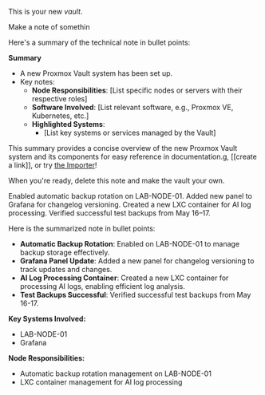 This is your new *vault*.

Make a note of somethin

Here's a summary of the technical note in bullet points:

**Summary**

* A new Proxmox Vault system has been set up.
* Key notes:
	+ **Node Responsibilities**: [List specific nodes or servers with their respective roles]
	+ **Software Involved**: [List relevant software, e.g., Proxmox VE, Kubernetes, etc.]
	+ **Highlighted Systems**:
		- [List key systems or services managed by the Vault]

This summary provides a concise overview of the new Proxmox Vault system and its components for easy reference in documentation.g, [[create a link]], or try [the Importer](https://help.obsidian.md/Plugins/Importer)!

When you're ready, delete this note and make the vault your own.

Enabled automatic backup rotation on LAB-NODE-01. Added new panel to Grafana for changelog versioning. Created a new LXC container for AI log processing. Verified successful test backups from May 16–17.

Here is the summarized note in bullet points:

* **Automatic Backup Rotation**: Enabled on LAB-NODE-01 to manage backup storage effectively.
* **Grafana Panel Update**: Added a new panel for changelog versioning to track updates and changes.
* **AI Log Processing Container**: Created a new LXC container for processing AI logs, enabling efficient log analysis.
* **Test Backups Successful**: Verified successful test backups from May 16-17.

**Key Systems Involved:**

* LAB-NODE-01
* Grafana

**Node Responsibilities:**

* Automatic backup rotation management on LAB-NODE-01
* LXC container management for AI log processing
